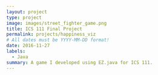 ```yaml
---
layout: project
type: project
image: images/street_fighter_game.png
title: ICS 111 Final Project
permalink: projects/happiness_viz
# All dates must be YYYY-MM-DD format!
date: 2016-11-27
labels:
  - Java
summary: A game I developed using EZ.java for ICS 111.
---
```


